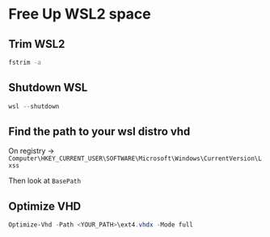 # Free Up WSL2 space

## Trim WSL2
```sh
fstrim -a
```

## Shutdown WSL
```powershell
wsl --shutdown
```

## Find the path to your wsl distro vhd
On registry -> `Computer\HKEY_CURRENT_USER\SOFTWARE\Microsoft\Windows\CurrentVersion\Lxss`

Then look at `BasePath`

## Optimize VHD
```powershell
Optimize-Vhd -Path <YOUR_PATH>\ext4.vhdx -Mode full
```
